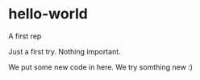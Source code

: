 # hello-world
A first rep


Just a first try. Nothing important.

We put some new code in here. We try somthing new :)
